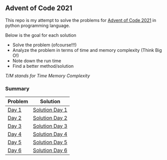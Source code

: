 ## Advent of Code 2021

This repo is my attempt to solve the problems for [Advent of Code 2021](https://adventofcode.com/) 
in python programming language.

Below is the goal for each solution

- Solve the problem (ofcourse!!!)
- Analyze the problem in terms of time and memory complexity (Think Big O!)
- Note down the run time
- Find a better method/solution

_T/M stands for Time Memory Complexity_

### Summary

|             Problem                           | Solution                           |
|:----------------------------------------------|------------------------------------|
| [Day 1](https://adventofcode.com/2021/day/1)  | [Solution Day 1](./day1/day1.py)   |
| [Day 2](https://adventofcode.com/2021/day/2)  | [Solution Day 2](./day2/day2.py)   |
| [Day 3](https://adventofcode.com/2021/day/3)  | [Solution Day 3](./day3/day3.py)   |
| [Day 4](https://adventofcode.com/2021/day/4)  | [Solution Day 4](./day4/day4.py)   |
| [Day 5](https://adventofcode.com/2021/day/5)  | [Solution Day 5](./day5/day5.py)   |
| [Day 6](https://adventofcode.com/2021/day/6)  | [Solution Day 6](./day6/day6.py)   |